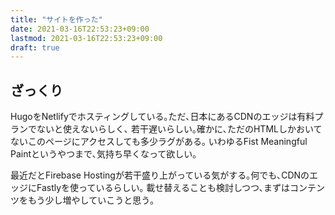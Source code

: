 ```yaml
---
title: "サイトを作った"
date: 2021-03-16T22:53:23+09:00
lastmod: 2021-03-16T22:53:23+09:00
draft: true
---
```

## ざっくり
HugoをNetlifyでホスティングしている｡ただ､日本にあるCDNのエッジは有料プランでないと使えないらしく､
若干遅いらしい｡確かに､ただのHTMLしかおいてないこのページにアクセスしても多少ラグがある｡
いわゆるFist Meaningful Paintというやつまで､気持ち早くなって欲しい｡

最近だとFirebase Hostingが若干盛り上がっている気がする｡何でも､CDNのエッジにFastlyを使っているらしい｡
載せ替えることも検討しつつ､まずはコンテンツをもう少し増やしていこうと思う｡
